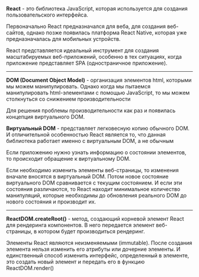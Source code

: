 **React** - это библиотека JavaScript, которая используется для создания пользовательского интерфейса.

Первоначально React предназначался для веба, для создания веб-сайтов, однако позже появилась платформа React Native, которая уже предназначалась для мобильных устройств.

React представляется идеальный инструмент для создания масштабируемых веб-приложений, особенно в тех ситуациях, когда приложение представляет SPA (одностраничное приложение).

---

**DOM (Document Object Model)** - организация элементов html, которыми мы можем манипулировать. Однако когда мы пытаемся манипулировать html-элементами с помощью JavaScript, то мы можем столкнуться со снижением производительности

Для решения проблемы производительности как раз и появилась концепция виртуального DOM.

**Виртуальный DOM** - представляет легковесную копию обычного DOM. И отличительной особенностью React является то, что данная библиотека работает именно с виртуальным DOM, а не обычным

Если приложению нужно узнать информацию о состоянии элементов, то происходит обращение к виртуальному DOM.

Если необходимо изменить элементы веб-страницы, то изменения вначале вносятся в виртуальный DOM. Потом новое состояние виртуального DOM сравнивается с текущим состоянием. И если эти состояния различаются, то React находит минимальное количество манипуляций, которые необходимы до обновления реального DOM до нового состояния и производит их.

---

**ReactDOM.createRoot()** - метод, создающий корневой элемент React для рендеринга компонентов. В него передается элемент веб-страницы, в котором будет производиться рендеринг.

Элементы React являются неизменяемыми (immutable). После создания элемента нельзя изменить его атрибуты или дочерние элементы. И единственный способ изменить интерфейс, определенный в элементе, это создать новый элемент и передать его в функцию ReactDOM.render()